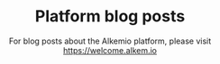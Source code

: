 ---
widget: pages
headless: true
title: Platform blog posts
# Section subtitle
subtitle: For blog posts about the Alkemio platform, please visit https://welcome.alkem.io
weight: 7

content:
    count: 5
    # Filter on criteria
    filters:
        # The folders to display content from
        folders:
            - post
        author: ""
        category: ""
        tag: ""
        publication_type: ""
        featured_only: false
        exclude_featured: false
        exclude_future: false
        exclude_past: false
      

design:
    view: compact
    columns: '1'
    spacing:
        padding: ['30px', '0px', '40px', '0px']
    background:
      color: white
---